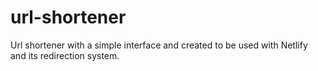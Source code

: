 # url-shortener
Url shortener with a simple interface and created to be used with Netlify and its redirection system.
